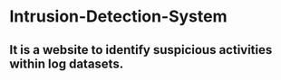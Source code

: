 # Intrusion-Detection-System
## It is a website to identify suspicious activities within log datasets.

 

